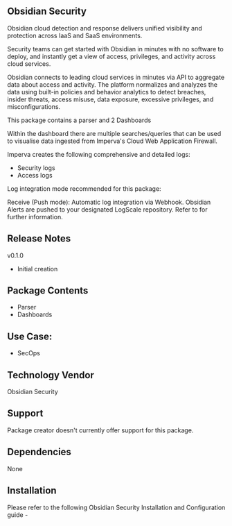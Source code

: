 ## Obsidian Security

Obsidian cloud detection and response delivers unified visibility and protection across IaaS and SaaS environments. 

Security teams can get started with Obsidian in minutes with no software to deploy, and instantly get a view of access, privileges, and activity across cloud services. 

Obsidian connects to leading cloud services in minutes via API to aggregate data about access and activity. The platform normalizes and analyzes the data using built-in policies and behavior analytics to detect breaches, insider threats, access misuse, data exposure, excessive privileges, and misconfigurations.

This package contains a parser and 2 Dashboards 

Within the dashboard there are multiple searches/queries that can be used to visualise data ingested from Imperva's Cloud Web Application Firewall.

Imperva creates the following comprehensive and detailed logs:
- Security logs
- Access logs

Log integration mode recommended for this package:

Receive (Push mode): 
Automatic log integration via Webhook. Obsidian Alerts are pushed to your designated LogScale repository.
Refer to <TBD> for further information.

## Release Notes

v0.1.0 
- Initial creation

## Package Contents

- Parser
- Dashboards

## Use Case:

- SecOps

## Technology Vendor

Obsidian Security

## Support

Package creator doesn't currently offer support for this package.

## Dependencies

None

## Installation

Please refer to the following Obsidian Security Installation and Configuration guide - <TDB>
